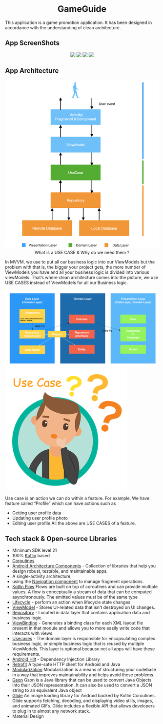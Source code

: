 <h1 align="center">GameGuide</h1>
This application is a game promotion application. It has been designed in accordance with the understanding of clean architecture.

## App ScreenShots

<p align="center">
<img src="/previews/screenshot_one" width="20%"/>
<img src="/previews/screenshot_two" width="20%"/>
<img src="/previews/screenshot_three" width="20%"/>
<img src="/previews/screenshot_four" width="20%"/>
</p>

## App Architecture

<p align="center">
<img src="/previews/clean_architecture.png" />
What is a USE CASE & Why do we need them ?

In MVVM, we use to put all our business logic into our ViewModels but the problem with that is, the
bigger your project gets,
the more number of ViewModels you have and all your business logic is divided into various
viewModels.
That’s where clean architecture comes into the picture, we use USE CASES instead of ViewModels for
all our Business logic.

<img src="/previews/layers.png" />
<img src="/previews/usecase.png" />

Use case is an action we can do within a feature. For example, We have feature called “Profile”
which can have actions such as

- Getting user profile data
- Updating user profile photo
- Editing user profile
  All the above are USE CASES of a feature.

</p>

## Tech stack & Open-source Libraries

- Minimum SDK level 21
- 100% [Kotlin](https://kotlinlang.org/) based
- [Coroutines](https://github.com/Kotlin/kotlinx.coroutines)
- [Android Architecture Components](https://developer.android.com/topic/libraries/architecture) -
  Collection of libraries that help you design robust, testable, and maintainable apps.
- A single-activity architecture,
- using
  the [Navigation component](https://developer.android.com/guide/navigation/navigation-getting-started)
  to manage fragment operations.
- [Kotlin Flow](https://https://kotlinlang.org/docs/flow.html) Flows are built on top of coroutines
  and can provide multiple values. A flow is conceptually a stream of data that can be computed
  asynchronously. The emitted values must be of the same type
- [Lifecycle](https://developer.android.com/topic/libraries/architecture/lifecycle) - perform an
  action when lifecycle state changes
- [ViewModel](https://developer.android.com/topic/libraries/architecture/viewmodel) - Stores
  UI-related data that isn't destroyed on UI changes.
- [Repository](https://developer.android.com/topic/architecture/data-layer) - Located in data layer
  that contains application data and business logic.
- [ViewBinding](https://developer.android.com/topic/libraries/view-binding) - Generates a binding
  class for each XML layout file present in that module and allows you to more easily write code
  that interacts with views.
- [Usecases](https://developer.android.com/topic/architecture/domain-layer) - The domain layer is
  responsible for encapsulating complex business logic, or simple business logic that is reused by
  multiple ViewModels. This layer is optional because not all apps will have these requirements.
- [Android Hilt](https://developer.android.com/training/dependency-injection/hilt-android) -
  Dependency Injection Library
- [Retrofit](https://square.github.io/retrofit/) A type-safe HTTP client for Android and Java
- [Modularization](https://developer.android.com/topic/modularization) Modularization is a means of
  structuring your codebase in a way that improves maintainability and helps avoid these problems.
- [Gson](https://github.com/google/gson) Gson is a Java library that can be used to convert Java
  Objects into their JSON representation. It can also be used to convert a JSON string to an
  equivalent Java object
- [Glide](https://github.com/bumptech/glide) An image loading library for Android backed by Kotlin
  Coroutines. Glide supports fetching, decoding, and displaying video stills, images, and animated
  GIFs. Glide includes a flexible API that allows developers to plug in to almost any network stack.
- Material Design